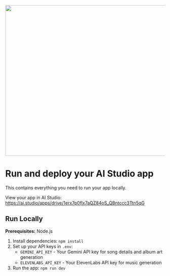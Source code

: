 <div align="center">
<img width="1200" height="475" alt="GHBanner" src="https://github.com/user-attachments/assets/0aa67016-6eaf-458a-adb2-6e31a0763ed6" />
</div>

# Run and deploy your AI Studio app

This contains everything you need to run your app locally.

View your app in AI Studio: https://ai.studio/apps/drive/1erx7p0flx7aQZ84oS_QBntccc3Ttn5qG

## Run Locally

**Prerequisites:**  Node.js


1. Install dependencies:
   `npm install`
2. Set up your API keys in `.env`:
   - `GEMINI_API_KEY` - Your Gemini API key for song details and album art generation
   - `ELEVENLABS_API_KEY` - Your ElevenLabs API key for music generation
3. Run the app:
   `npm run dev`
